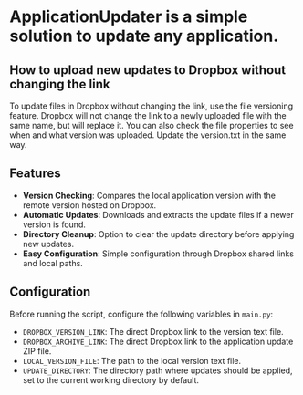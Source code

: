# ApplicationUpdater is a simple solution to update any application.

## How to upload new updates to Dropbox without changing the link
To update files in Dropbox without changing the link, use the file versioning feature. Dropbox will not change the link to a newly uploaded file with the same name, but will replace it. You can also check the file properties to see when and what version was uploaded. Update the version.txt in the same way.

## Features

- **Version Checking**: Compares the local application version with the remote version hosted on Dropbox.
- **Automatic Updates**: Downloads and extracts the update files if a newer version is found.
- **Directory Cleanup**: Option to clear the update directory before applying new updates.
- **Easy Configuration**: Simple configuration through Dropbox shared links and local paths.

## Configuration

Before running the script, configure the following variables in `main.py`:

- `DROPBOX_VERSION_LINK`: The direct Dropbox link to the version text file.
- `DROPBOX_ARCHIVE_LINK`: The direct Dropbox link to the application update ZIP file.
- `LOCAL_VERSION_FILE`: The path to the local version text file.
- `UPDATE_DIRECTORY`: The directory path where updates should be applied, set to the current working directory by default.
